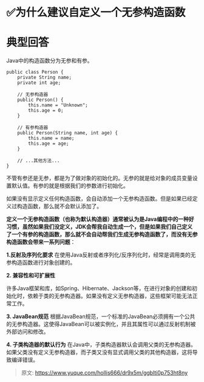 # ✅为什么建议自定义一个无参构造函数


# 典型回答

Java中的构造函数分为无参和有参。

```
public class Person {
    private String name;
    private int age;

    // 无参构造器
    public Person() {
        this.name = "Unknown";
        this.age = 0;
    }

    // 有参构造器
    public Person(String name, int age) {
        this.name = name;
        this.age = age;
    }

    // ...其他方法...
}

```

不管有参还是无参，都是为了做对象的初始化的。无参的就是给对象的成员变量设置默认值。有参的就是根据我们的参数进行初始化。

如果没有显示定义任何构造函数，会自动添加一个无参构造函数。但是如果已经定义过构造函数，那么就不会默认添加了。

**定义一个无参构造函数（也称为默认构造器）通常被认为是Java编程中的一种好习惯，虽然如果我们没定义，JDK会帮我自动生成一个，但是如果我们自己定义了一个有参的构造函数，那么就不会自动帮我们生成无参构造函数了，而没有无参构造函数会带来一系列问题**：

**1.反射及序列化要求**
在使用Java反射或者序列化/反序列化时，经常是调用类的无参构造函数进行对象创建的。

**2. 兼容性和可扩展性**

许多Java框架和库，如Spring、Hibernate、Jackson等，在进行对象的创建和初始化时，依赖于类的无参构造器。如果没有定义无参构造器，这些框架可能无法正常工作。

**3. JavaBean规范**
根据JavaBean规范，一个标准的JavaBean必须拥有一个公共的无参构造器。这使得JavaBean可以被实例化，并且其属性可以通过反射机制被外部访问和修改。

**4. 子类构造器的默认行为**
在Java中，子类构造器默认会调用父类的无参构造器。如果父类没有定义无参构造器，而子类又没有显式调用父类的其他构造器，这将导致编译错误。



> 原文: <https://www.yuque.com/hollis666/dr9x5m/ggblti0p753ht8ny>